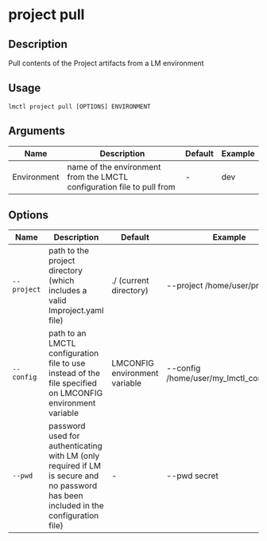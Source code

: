 # project pull

## Description

Pull contents of the Project artifacts from a LM environment

## Usage

```
lmctl project pull [OPTIONS] ENVIRONMENT
```

## Arguments

| Name        | Description                                                            | Default | Example |
| ----------- | ---------------------------------------------------------------------- | ------- | ------- |
| Environment | name of the environment from the LMCTL configuration file to pull from | -       | dev     |

## Options

| Name        | Description                                                                                                                          | Default                       | Example                                  |
| ----------- | ------------------------------------------------------------------------------------------------------------------------------------ | ----------------------------- | ---------------------------------------- |
| `--project` | path to the project directory (which includes a valid lmproject.yaml file)                                                           | ./ (current directory)        | --project /home/user/projectA            |
| `--config`  | path to an LMCTL configuration file to use instead of the file specified on LMCONFIG environment variable                            | LMCONFIG environment variable | --config /home/user/my_lmctl_config.yaml |
| `--pwd`     | password used for authenticating with LM (only required if LM is secure and no password has been included in the configuration file) | -                             | --pwd secret                             |
